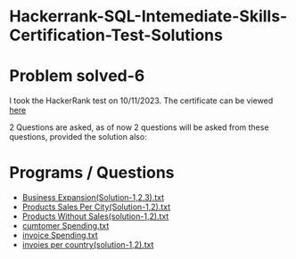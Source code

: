 # Hackerrank-SQL-Intemediate-Skills-Certification-Test-Solutions
# Problem solved-6
I took the HackerRank test on 10/11/2023. The certificate can be viewed [here](https://www.hackerrank.com/certificates/7984b416e95a)

2 Questions are asked, as of now 2 questions will be asked from these questions, provided the solution also:

# Programs / Questions
- [Business Expansion(Solution-1,2,3).txt](https://github.com/MahedeiHasan/Hackerrank-SQL-Intemediate-Skills-Certification-Test-Solutions/blob/main/Business%20Expansion(Solution-1%2C2%2C3).txt)
- [Products Sales Per City(Solution-1,2).txt](https://github.com/MahedeiHasan/Hackerrank-SQL-Intemediate-Skills-Certification-Test-Solutions/blob/main/Products%20Sales%20Per%20City(Solution-1%2C2).txt)
- [Products Without Sales(solution-1,2).txt](https://github.com/MahedeiHasan/Hackerrank-SQL-Intemediate-Skills-Certification-Test-Solutions/blob/main/Products%20Without%20Sales(solution-1%2C2).txt)
- [cumtomer Spending.txt](https://github.com/MahedeiHasan/Hackerrank-SQL-Intemediate-Skills-Certification-Test-Solutions/blob/main/cumtomer%20Spending.txt)
- [invoice Spending.txt](https://github.com/MahedeiHasan/Hackerrank-SQL-Intemediate-Skills-Certification-Test-Solutions/blob/main/invoice%20Spending.txt)
- [invoies per country(solution-1,2).txt](https://github.com/MahedeiHasan/Hackerrank-SQL-Intemediate-Skills-Certification-Test-Solutions/blob/main/invoies%20per%20country(solution-1%2C2).txt)

